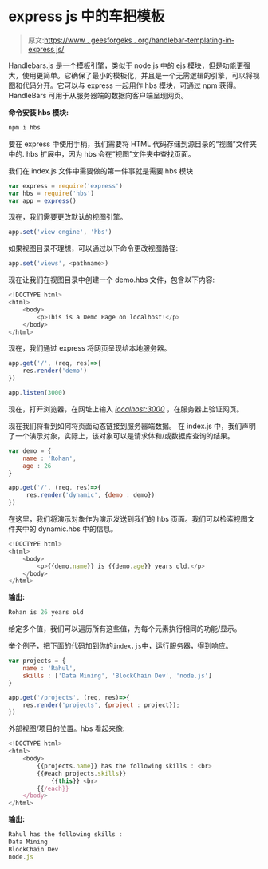 # express js 中的车把模板

> 原文:[https://www . geesforgeks . org/handlebar-templating-in-express js/](https://www.geeksforgeeks.org/handlebars-templating-in-expressjs/)

Handlebars.js 是一个模板引擎，类似于 node.js 中的 ejs 模块，但是功能更强大，使用更简单。它确保了最小的模板化，并且是一个无需逻辑的引擎，可以将视图和代码分开。它可以与 express 一起用作 hbs 模块，可通过 npm 获得。HandleBars 可用于从服务器端的数据向客户端呈现网页。

**命令安装 hbs 模块:**

```js
npm i hbs
```

要在 express 中使用手柄，我们需要将 HTML 代码存储到源目录的“视图”文件夹中的. hbs 扩展中，因为 hbs 会在“视图”文件夹中查找页面。

我们在 index.js 文件中需要做的第一件事就是需要 hbs 模块

```js
var express = require('express')
var hbs = require('hbs')
var app = express()
```

现在，我们需要更改默认的视图引擎。

```js
app.set('view engine', 'hbs')
```

如果视图目录不理想，可以通过以下命令更改视图路径:

```js
app.set('views', <pathname>)
```

现在让我们在视图目录中创建一个 demo.hbs 文件，包含以下内容:

```js
<!DOCTYPE html>
<html>
    <body>
        <p>This is a Demo Page on localhost!</p>
    </body>
</html>
```

现在，我们通过 express 将网页呈现给本地服务器。

```js
app.get('/', (req, res)=>{
    res.render('demo')
})

app.listen(3000)
```

现在，打开浏览器，在网址上输入 *<u>localhost:3000</u>* ，在服务器上验证网页。

现在我们将看到如何将页面动态链接到服务器端数据。
在 index.js 中，我们声明了一个演示对象，实际上，该对象可以是请求体和/或数据库查询的结果。

```js
var demo = {
    name : 'Rohan',
    age : 26
}

app.get('/', (req, res)=>{
     res.render('dynamic', {demo : demo})
})
```

在这里，我们将演示对象作为演示发送到我们的 hbs 页面。我们可以检索视图文件夹中的 dynamic.hbs 中的信息。

```js
<!DOCTYPE html>
<html>
    <body>
        <p>{{demo.name}} is {{demo.age}} years old.</p>
    </body>
</html>
```

**输出:**

```js
Rohan is 26 years old
```

给定多个值，我们可以遍历所有这些值，为每个元素执行相同的功能/显示。

举个例子，把下面的代码加到你的`index.js`中，运行服务器，得到响应。

```js
var projects = {
    name : 'Rahul', 
    skills : ['Data Mining', 'BlockChain Dev', 'node.js']
}

app.get('/projects', (req, res)=>{
    res.render('projects', {project : project});
})
```

外部视图/项目的位置。hbs 看起来像:

```js
<!DOCTYPE html>
<html>
    <body>
        {{projects.name}} has the following skills : <br>
        {{#each projects.skills}}
            {{this}} <br>
        {{/each}}
    </body>
</html>
```

**输出:**

```js
Rahul has the following skills : 
Data Mining
BlockChain Dev
node.js

```